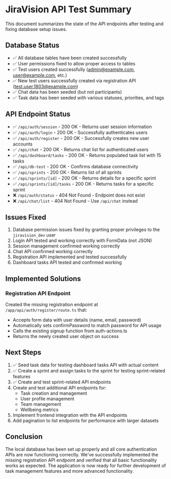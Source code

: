 # JiraVision API Test Summary

This document summarizes the state of the API endpoints after testing and fixing database setup issues.

## Database Status

- ✅ All database tables have been created successfully
- ✅ User permissions fixed to allow proper access to tables
- ✅ Test users created successfully (<admin@example.com>, <user@example.com>, etc.)
- ✅ New test users successfully created via registration API (<test.user.1803@example.com>)
- ✅ Chat data has been seeded (but not participants)
- ✅ Task data has been seeded with various statuses, priorities, and tags

## API Endpoint Status

- ✅ `/api/auth/session` - 200 OK - Returns user session information
- ✅ `/api/auth/login` - 200 OK - Successfully authenticates users
- ✅ `/api/auth/register` - 200 OK - Successfully creates new user accounts
- ✅ `/api/chat` - 200 OK - Returns chat list for authenticated users
- ✅ `/api/dashboard/tasks` - 200 OK - Returns populated task list with 15 tasks
- ✅ `/api/db-test` - 200 OK - Confirms database connectivity
- ✅ `/api/sprints` - 200 OK - Returns list of all sprints
- ✅ `/api/sprints/[id]` - 200 OK - Returns details for a specific sprint
- ✅ `/api/sprints/[id]/tasks` - 200 OK - Returns tasks for a specific sprint
- ❌ `/api/auth/status` - 404 Not Found - Endpoint does not exist
- ❌ `/api/chat/list` - 404 Not Found - Use `/api/chat` instead

## Issues Fixed

1. Database permission issues fixed by granting proper privileges to the `jiravision_dev` user
2. Login API tested and working correctly with FormData (not JSON)
3. Session management confirmed working correctly
4. Chat API confirmed working correctly
5. Registration API implemented and tested successfully
6. Dashboard tasks API tested and confirmed working

## Implemented Solutions

### Registration API Endpoint
Created the missing registration endpoint at `/app/api/auth/register/route.ts` that:
- Accepts form data with user details (name, email, password)
- Automatically sets confirmPassword to match password for API usage
- Calls the existing signup function from auth-actions.ts
- Returns the newly created user object on success

## Next Steps

1. ✅ Seed task data for testing dashboard tasks API with actual content
2. ✅ Create a sprint and assign tasks to the sprint for testing sprint-related features
3. ✅ Create and test sprint-related API endpoints
4. Create and test additional API endpoints for:
   - Task creation and management
   - User profile management
   - Team management
   - Wellbeing metrics
5. Implement frontend integration with the API endpoints
6. Add pagination to list endpoints for performance with larger datasets

## Conclusion

The local database has been set up properly and all core authentication APIs are now functioning correctly. We've successfully implemented the missing registration API endpoint and verified that all basic functionality works as expected. The application is now ready for further development of task management features and more advanced functionality.
